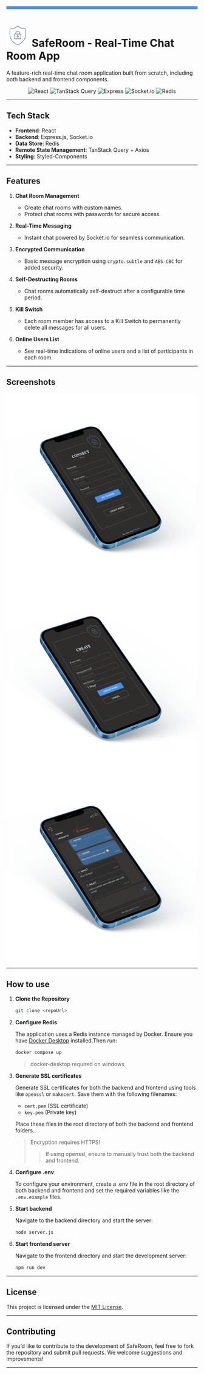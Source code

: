 <div style="height: 8px; background-color: #4a90e2;"></div>

# <img width="60" src ="./frontend/src/assets/lock1.svg" /> **SafeRoom - Real-Time Chat Room App**

A feature-rich real-time chat room application built from scratch, including both backend and frontend components.

<p align="center">

  <img src="https://img.shields.io/badge/React-18.3.1-blue" alt="React">
  <img src="https://img.shields.io/badge/TanStack%20Query-5.62.8-blue" alt="TanStack Query">
  <img src="https://img.shields.io/badge/Express-4.21.2-green" alt="Express">
  <img src="https://img.shields.io/badge/Socket.io-4.8.1-green" alt="Socket.io">
  <img src="https://img.shields.io/badge/Redis-4.7.0-green" alt="Redis">
</p>

---

## **Tech Stack**

- **Frontend**: React
- **Backend**: Express.js, Socket.io
- **Data Store**: Redis
- **Remote State Management**: TanStack Query + Axios
- **Styling**: Styled-Components

---

## **Features**

1. **Chat Room Management**

   - Create chat rooms with custom names.
   - Protect chat rooms with passwords for secure access.

2. **Real-Time Messaging**

   - Instant chat powered by Socket.io for seamless communication.

3. **Encrypted Communication**

   - Basic message encryption using `crypto.subtle` and `AES-CBC` for added security.

4. **Self-Destructing Rooms**

   - Chat rooms automatically self-destruct after a configurable time period.

5. **Kill Switch**

   - Each room member has access to a Kill Switch to permanently delete all messages for all users.

6. **Online Users List**

   - See real-time indications of online users and a list of participants in each room.

---

## **Screenshots**

<p align="center">
  <img align="center" height="500" src="./github_images/main.png" alt="Main screen"/>
  <img align="center" height="500" src="./github_images/create.png" alt="Create room screen"/>
  <img align="center" height="500" src="./github_images/chat.png" alt="Chat screen"/>
</p>

---

## **How to use**

1. **Clone the Repository**

   ```bash
   git clone <repoUrl>
   ```

2. **Configure Redis**

   The application uses a Redis instance managed by Docker. Ensure you have [Docker Desktop](https://www.docker.com/products/docker-desktop/) installed.Then run:

   ```bash
   docker compose up
   ```

   > docker-desktop required on windows

3. **Generate SSL certificates**

   Generate SSL certificates for both the backend and frontend using tools like `openssl` or `makecert`. Save them with the following filenames:

   - `cert.pem` (SSL certificate)
   - `key.pem` (Private key)

   Place these files in the root directory of both the backend and frontend folders..

   > Encryption requires HTTPS!
   >
   > > If using openssl, ensure to manually trust both the backend and frontend.

4. **Configure .env**

   To configure your environment, create a .env file in the root directory of both backend and frontend and set the required variables like the `.env.example` files.

5. **Start backend**

   Navigate to the backend directory and start the server:

   ```bash
   node server.js
   ```

6. **Start frontend server**

   Navigate to the frontend directory and start the development server:

   ```bash
   npm run dev
   ```

---

## **License**

This project is licensed under the [MIT License](./LICENSE).

---

## **Contributing**

If you’d like to contribute to the development of SafeRoom, feel free to fork the repository and submit pull requests. We welcome suggestions and improvements!

---
